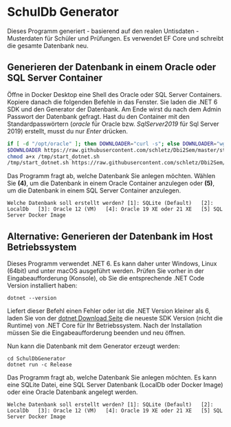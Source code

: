 # SchulDb Generator

Dieses Programm generiert - basierend auf den realen Untisdaten - Musterdaten für Schüler und
Prüfungen. Es verwendet EF Core und schreibt die gesamte Datenbank neu.

## Generieren der Datenbank in einem Oracle oder SQL Server Container

Öffne in Docker Desktop eine Shell des Oracle oder SQL Server Containers. Kopiere danach die
folgenden Befehle in das Fenster. Sie laden die .NET 6 SDK und den Generator der Datenbank.
Am Ende wirst du nach dem Admin Passwort der Datenbank gefragt. Hast du den Container mit den
Standardpasswörtern (*oracle* für Oracle bzw. *SqlServer2019* für Sql Server 2019) erstellt,
musst du nur *Enter* drücken.

```bash
if [ -d "/opt/oracle" ]; then DOWNLOADER="curl -s"; else DOWNLOADER="wget -q -O /dev/stdout"; fi
$DOWNLOADER https://raw.githubusercontent.com/schletz/Dbi2Sem/master/start_dotnet.sh > /tmp/start_dotnet.sh
chmod a+x /tmp/start_dotnet.sh
/tmp/start_dotnet.sh https://raw.githubusercontent.com/schletz/Dbi2Sem/master/SchulDbGenerator/SchulDbGenerator.tar

```

Das Programm fragt ab, welche Datenbank Sie anlegen möchten. Wählen Sie **(4)**, um die
Datenbank in einem Oracle Container anzulegen oder **(5)**, um die Datenbank in einem SQL Server
Container anzulegen.

```text
Welche Datenbank soll erstellt werden? [1]: SQLite (Default)   [2]: LocalDb   [3]: Oracle 12 (VM)   [4]: Oracle 19 XE oder 21 XE   [5] SQL Server Docker Image
```

## Alternative: Generieren der Datenbank im Host Betriebssystem

Dieses Programm verwendet .NET 6. Es kann daher unter Windows, Linux (64bit) und unter macOS
ausgeführt werden. Prüfen Sie vorher in der Eingabeaufforderung (Konsole), ob
Sie die entsprechende .NET Code Version installiert haben:

```text
dotnet --version
```

Liefert dieser Befehl einen Fehler oder ist die .NET Version kleiner als 6, laden Sie von der
[dotnet Download Seite](https://dotnet.microsoft.com/download) die neueste SDK Version
(nicht die Runtime) von .NET Core für Ihr Betriebssystem. Nach der Installation müssen Sie die
Eingabeaufforderung beenden und neu öffnen.

Nun kann die Datenbank mit dem Generator erzeugt werden:

```text
cd SchulDbGenerator
dotnet run -c Release
```

Das Programm fragt ab, welche Datenbank Sie anlegen möchten. Es kann eine SQLite Datei, eine SQL
Server Datenbank (LocalDb oder Docker Image) oder eine Oracle Datenbank angelegt werden.

```text
Welche Datenbank soll erstellt werden? [1]: SQLite (Default)   [2]: LocalDb   [3]: Oracle 12 (VM)   [4]: Oracle 19 XE oder 21 XE   [5] SQL Server Docker Image
```


